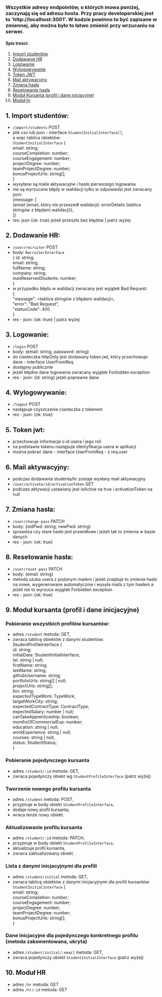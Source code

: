 ### Wszystkie adresy endpointów, o których mowa poniżej, zaczynają się od adresu hosta. Przy pracy developerskiej jest to 'http://localhost:3001'. W kodzie powinno to być zapisane w zmiennej, aby można było to łatwo zmienić przy wrzucaniu na serwer.

#### Spis treści:

1. [Import studentów](#1-import-studentów)
2. [Dodawanie HR](#2-dodawanie-hr)
3. [Logowanie](#3-logowanie)
4. [Wylogowywanie](#4-wylogowywanie)
5. [Token JWT](#5-token-jwt)
6. [Mail aktywacyjny](#6-mail-aktywacyjny)
7. [Zmiana hasła](#7-zmiana-hasła)
8. [Resetowanie hasła](#8-resetowanie-hasła)
9. [Moduł Kursanta (profil i dane inicjacyjne)](#9-moduł-kursanta-profil-i-dane-inicjacyjne)
10. [Moduł hr](#10-moduł-hr)

## 1. Import studentów:

- `/import/students` POST
- plik csv lub json - interface `StudentInitialInterface[]`,<br/> a więc tablica obiektów:<br/>
  `StudentInitialInterface` {<br/>
  email: string;<br/>
  courseCompletion: number;<br/>
  courseEngagement: number;<br/>
  projectDegree: number;<br/>
  teamProjectDegree: number;<br/>
  bonusProjectUrls: string[];<br/>
  }
- wysyłane są maile aktywacyjne i hasło pierwszego logowania
- nie są wyrzucane błędy w walidacji tylko w odpowiedzi jest zwracany json:
  <br/> {message: [<br/>
  {email (email, który nie przeszedł walidacji): errorDetails (tablica stringów z błędami walidacji)},<br/>
  ]}
- res: json {ok: true} jeżeli przeszło bez błędów | patrz wyżej

## 2. Dodawanie HR:

- `/user/recruiter` POST
- body: `RecruiterInterface`<br/> {
  id: string;<br/>
  email: string;<br/>
  fullName: string;<br/>
  company: string;<br/>
  maxReservedStudents: number;<br/>
  }
- w przypadku błędu w walidacji zwracany jest wyjątek Bad Request:<br/>
  {<br/>
  "message": <tablica stringów z błędami walidacji>,<br/>
  "error": "Bad Request",<br/>
  "statusCode": 400<br/>
  }<br/>
- res - json: {ok: true} | patrz wyżej

## 3. Logowanie:

- `/login` POST
- body: {email: string, password: string}
- do ciasteczka httpOnly jest dodawany token jwt, który przechowuje dane - interface UserFromReq
- dostępny publicznie
- jeżeli błędne dane logowania zwracany wyjątek Forbidden exception
- res - json: {id: string} jeżeli poprawne dane

## 4. Wylogowywanie:

- `/logout` POST
- następuje czyszczenie ciasteczka z tokenem
- res - json: {ok: true}

## 5. Token jwt:

- przechowuje informacje o id usera i jego roli
- na podstawie tokenu następuje identyfikacja usera w aplikacji
- można pobrać dane - interface UserFromReq - z req.user

## 6. Mail aktywacyjny:

- podczas dodawania studenta/hr zostaje wysłany mail aktywacyjny
- `/user/activate/id/activationToken` GET
- podczas aktywacji ustawiany jest isActive na true i activationToken na null

## 7. Zmiana hasła:

- `/user/change-pass` PATCH
- body: {oldPwd: string; newPwd: string}
- sprawdza czy stare hasło jest prawidłowe i jeżeli tak to zmienia w bazie danych
- res - json: {ok: true}

## 8. Resetowanie hasła:

- `/user/reset-pass` PATCH
- body: {email: string}
- metoda szuka usera z podanym mailem i jeżeli znajduje to zmienia hasło na nowe, wygenerowane automatycznie i wysyła maila z tym hasłem a jeżeli nie to wyrzuca wyjątek Forbidden exception
- res - json: {ok: true}

## 9. Moduł kursanta (profil i dane inicjacyjne)

### Pobieranie wszystkich profilów kursantów:

- adres `/student` metoda: GET,
- zwraca tablicę obiektów z danymi studentów:<br/>
StudentProfileInterface {<br/>
  id: string;<br/>
  initialData: StudentInitialInterface;<br/>
  tel: string | null;<br/>
  firstName: string;<br/>
  lastName: string;<br/>
  githubUsername: string;<br/>
  portfolioUrls: string[] | null;<br/>
  projectUrls: string[];<br/>
  bio: string;<br/>
  expectedTypeWork: TypeWork;<br/>
  targetWorkCity: string;<br/>
  expectedContractType: ContractType;<br/>
  expectedSalary: number | null;<br/>
  canTakeApprenticeship: boolean;<br/>
  monthsOfCommercialExp: number;<br/>
  education: string | null;<br/>
  workExperience: string | null;<br/>
  courses: string | null;<br/>
  status: StudentStatus;<br/>
  }
### Pobieranie pojedynczego kursanta
- adres `/student/:id` metoda: GET,
- zwraca pojedynczy obiekt wg `StudentProfileInterface` (patrz wyżej)
### Tworzenie nowego profilu kursanta
- adres `/student` metoda: POST,
- przyjmuje w body obiekt `StudentProfileInterface`,
- dodaje nowy profil kursanta, 
- wraca tenże nowy obiekt.
### Aktualizowanie profilu kursanta
- adres `/student/:id` metoda: PATCH,
- przyjmuje w body obiekt `StudentProfileInterface`,
- aktualizuje profil kursanta,
- zwraca zaktualizowany obiekt.
### Lista z danymi inicjacyjnymi dla profili
- adres `/student/initial` metoda: GET,
- zwraca tablicę obiektów z danymi inicjacyjnymi dla profili kursantów:<br/>
`StudentInitialInterface` {<br/>
  email: string;<br/>
  courseCompletion: number;<br/>
  courseEngagement: number;<br/>
  projectDegree: number;<br/>
  teamProjectDegree: number;<br/>
  bonusProjectUrls: string[];<br/>
  }
### Dane inicjacyjne dla pojedynczego konkretnego profilu (metoda zakomentowana, ukryta)
- adres `/student/initial/:email` metoda: GET,
- zwraca pojedynczy obiekt `StudentInitialInterface` (patrz wyżej)

## 10. Moduł HR

- adres `/hr` metoda: GET
- adres `/hr/:id` metoda: GET
